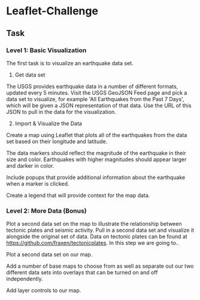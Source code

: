# Leaflet-Challenge

## Task
### Level 1: Basic Visualization
The first task is to visualize an earthquake data set.
1. Get data set

The USGS provides earthquake data in a number of different formats, updated every 5 minutes. Visit the USGS GeoJSON Feed page and pick a data set to visualize, for example 'All Earthquakes from the Past 7 Days', which will be given a JSON representation of that data. Use the URL of this JSON to pull in the data for the visualization.

2. Import & Visualize the Data

Create a map using Leaflet that plots all of the earthquakes from the data set based on their longitude and latitude.

The data markers should reflect the magnitude of the earthquake in their size and color. Earthquakes with higher magnitudes should appear larger and darker in color.

Include popups that provide additional information about the earthquake when a marker is clicked.

Create a legend that will provide context for the map data.

### Level 2: More Data (Bonus)
Plot a second data set on the map to illustrate the relationship between tectonic plates and seismic activity. Pull in a second data set and visualize it alongside the original set of data. Data on tectonic plates can be found at https://github.com/fraxen/tectonicplates.
In this step we are going to..

Plot a second data set on our map.

Add a number of base maps to choose from as well as separate out our two different data sets into overlays that can be turned on and off independently.

Add layer controls to our map.
